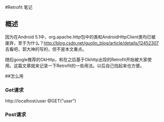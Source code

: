 #Retrofit 笔记

## 概述

因为在Android 5.1中，org.apache.http包中的类和AndroidHttpClient类均已被废弃，至于为什么？http://blog.csdn.net/guolin_blog/article/details/12452307
去看吧，郭大神的写的，但不是本文重点。

随后google推荐的OkHttp，和在之后基于Okhttp出现的Retrofit开始被大家使用。这篇文章就来记录一下Retrofit的一些用法。以后自己找起来也方便。

##怎么用

### Get请求

http://localhost/user
@GET("user")

### Post请求
